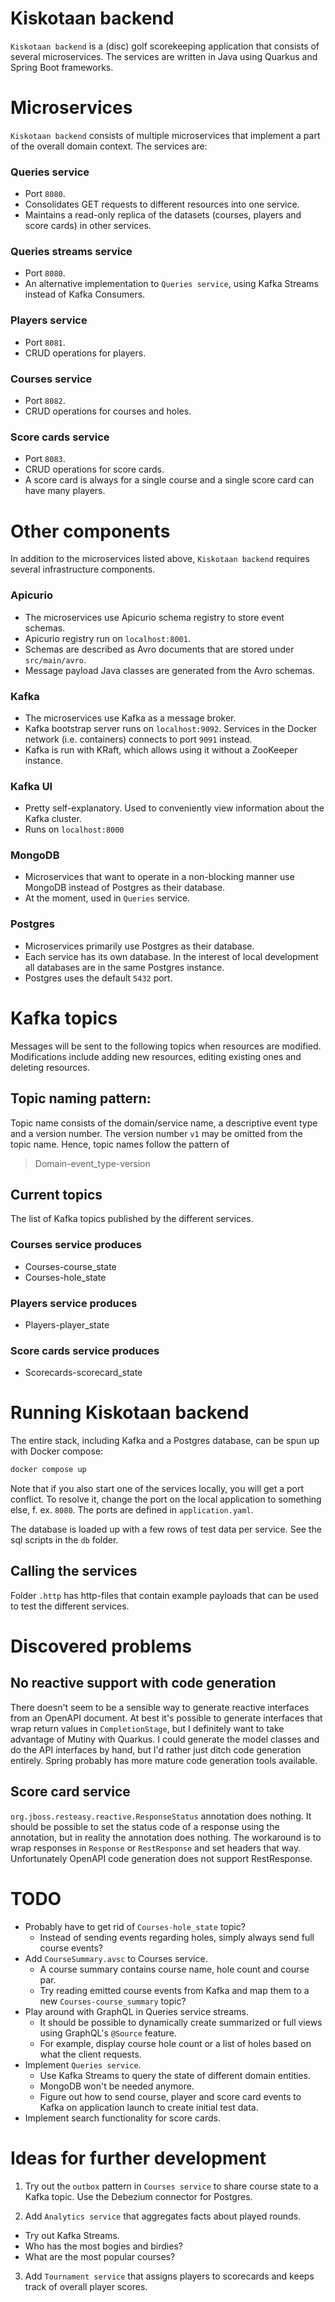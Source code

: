 # Kiskotaan backend
`Kiskotaan backend` is a (disc) golf scorekeeping application that consists of several microservices. The services are written in Java using Quarkus and Spring Boot frameworks.


# Microservices
`Kiskotaan backend` consists of multiple microservices that implement a part of the overall domain context. The services are:

### Queries service
- Port `8080`.
- Consolidates GET requests to different resources into one service.
- Maintains a read-only replica of the datasets (courses, players and score cards) in other services.

### Queries streams service
- Port `8080`.
- An alternative implementation to `Queries service`, using Kafka Streams instead of Kafka Consumers.

### Players service
- Port `8081`.
- CRUD operations for players.

### Courses service
- Port `8082`.
- CRUD operations for courses and holes.

### Score cards service
- Port `8083`.
- CRUD operations for score cards.
- A score card is always for a single course and a single score card can have many players.


# Other components
In addition to the microservices listed above, `Kiskotaan backend` requires several infrastructure components.

### Apicurio
- The microservices use Apicurio schema registry to store event schemas.
- Apicurio registry run on `localhost:8001`.
- Schemas are described as Avro documents that are stored under `src/main/avro`.
- Message payload Java classes are generated from the Avro schemas.

### Kafka
- The microservices use Kafka as a message broker.
- Kafka bootstrap server runs on `localhost:9092`. Services in the Docker network (i.e. containers) connects to port `9091` instead.
- Kafka is run with KRaft, which allows using it without a ZooKeeper instance.

### Kafka UI
- Pretty self-explanatory. Used to conveniently view information about the Kafka cluster.
- Runs on `localhost:8000`

### MongoDB
- Microservices that want to operate in a non-blocking manner use MongoDB instead of Postgres as their database.
- At the moment, used in `Queries` service.

### Postgres
- Microservices primarily use Postgres as their database.
- Each service has its own database. In the interest of local development all databases are in the same Postgres instance.
- Postgres uses the default `5432` port.


# Kafka topics
Messages will be sent to the following topics when resources are modified. Modifications include adding new resources, editing existing ones and deleting resources.

## Topic naming pattern:
Topic name consists of the domain/service name, a descriptive event type and a version number. The version number `v1` may be omitted from the topic name. Hence, topic names follow the pattern of

> Domain-event_type-version

## Current topics
The list of Kafka topics published by the different services.

### Courses service produces
- Courses-course_state
- Courses-hole_state

### Players service produces
- Players-player_state

### Score cards service produces
- Scorecards-scorecard_state

# Running Kiskotaan backend
The entire stack, including Kafka and a Postgres database, can be spun up with Docker compose:

```bash
docker compose up
```

Note that if you also start one of the services locally, you will get a port conflict. To resolve it, change the port on the local application to something else, f. ex. `8080`. The ports are defined in `application.yaml`.

The database is loaded up with a few rows of test data per service. See the sql scripts in the `db` folder.

## Calling the services
Folder `.http` has http-files that contain example payloads that can be used to test the different services.

# Discovered problems

## No reactive support with code generation
There doesn't seem to be a sensible way to generate reactive interfaces from an OpenAPI document. At best it's possible to generate interfaces that wrap return values in `CompletionStage`, but I definitely want to take advantage of Mutiny with Quarkus. I could generate the model classes and do the API interfaces by hand, but I'd rather just ditch code generation entirely. Spring probably has more mature code generation tools available.

## Score card service
`org.jboss.resteasy.reactive.ResponseStatus` annotation does nothing. It should be possible to set the status code of a response using the annotation, but in reality the annotation does nothing. The workaround is to wrap responses in `Response` or `RestResponse` and set headers that way. Unfortunately OpenAPI code generation does not support RestResponse.

# TODO
- Probably have to get rid of `Courses-hole_state` topic?
  - Instead of sending events regarding holes, simply always send full course events?
- Add `CourseSummary.avsc` to Courses service.
  - A course summary contains course name, hole count and course par.
  - Try reading emitted course events from Kafka and map them to a new `Courses-course_summary` topic?
- Play around with GraphQL in Queries service streams.
  - It should be possible to dynamically create summarized or full views using GraphQL's `@Source` feature.
  - For example, display course hole count or a list of holes based on what the client requests.
- Implement `Queries service`.
  - Use Kafka Streams to query the state of different domain entities.
  - MongoDB won't be needed anymore.
  - Figure out how to send course, player and score card events to Kafka on application launch to create initial test data.
- Implement search functionality for score cards.

# Ideas for further development
1. Try out the `outbox` pattern in `Courses service` to share course state to a Kafka topic. Use the Debezium connector for Postgres. 

2. Add `Analytics service` that aggregates facts about played rounds. 
  - Try out Kafka Streams.
  - Who has the most bogies and birdies? 
  - What are the most popular courses?

3. Add `Tournament service` that assigns players to scorecards and keeps track
   of overall player scores.
